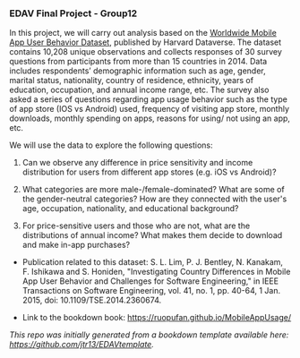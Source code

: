 ### EDAV Final Project - Group12

In this project, we will carry out analysis based on the [Worldwide Mobile App User Behavior Dataset](https://dataverse.harvard.edu/dataset.xhtml?persistentId=doi:10.7910/DVN/27459), published by Harvard Dataverse. The dataset contains 10,208 unique observations and collects responses of 30 survey questions from participants from more than 15 countries in 2014. Data includes respondents’ demographic information such as age, gender, marital status, nationality, country of residence, ethnicity, years of education, occupation, and annual income range, etc. The survey also asked a series of questions regarding app usage behavior such as the type of app store (IOS vs Android) used, frequency of visiting app store, monthly downloads, monthly
spending on apps, reasons for using/ not using an app, etc.

We will use the data to explore the following questions:

1. Can we observe any difference in price sensitivity and income distribution for users from different app stores (e.g. iOS vs Android)?

2. What categories are more male-/female-dominated? What are some of the gender-neutral categories? How are they connected with the user's age, occupation, nationality, and educational background?

3. For price-sensitive users and those who are not, what are the distributions of annual income? What makes them decide to download and make in-app purchases?

- Publication related to this dataset: S. L. Lim, P. J. Bentley, N. Kanakam, F. Ishikawa and S. Honiden, "Investigating Country Differences in Mobile App User Behavior and Challenges for Software Engineering," in IEEE Transactions on Software Engineering, vol. 41, no. 1, pp. 40-64, 1 Jan. 2015, doi: 10.1109/TSE.2014.2360674.

- Link to the bookdown book: https://ruopufan.github.io/MobileAppUsage/

*This repo was initially generated from a bookdown template available here: https://github.com/jtr13/EDAVtemplate.*	
